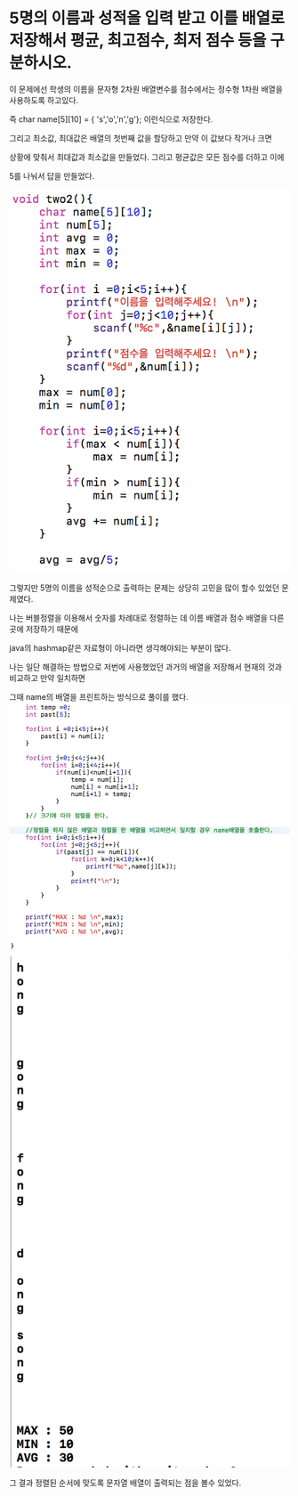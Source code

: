 # 5명의 이름과 성적을 입력 받고 이를 배열로 저장해서 평균, 최고점수, 최저 점수 등을 구분하시오.

이 문제에선 학생의 이름을 문자형 2차원 배열변수를 점수에서는 정수형 1차원 배열을 사용하도록 하고있다.

즉 char name\[5\]\[10\] = { 's','o','n','g'}; 이런식으로 저장한다. 

그리고 최소값, 최대값은 배열의 첫번째 값을 할당하고 만약 이 값보다 작거나 크면 

상황에 맞춰서 최대값과 최소값을 만들었다. 그리고 평균값은 모든 점수를 더하고 이에 

5를 나눠서 답을 만들었다. 



![](/assets/16-1.png)

그렇지만 5명의 이름을 성적순으로 출력하는 문제는 상당히 고민을 많이 할수 있었던 문제였다.

나는 버블정렬을 이용해서 숫자를 차례대로 정렬하는 데 이름 배열과 점수 배열을 다른 곳에 저장하기 때문에

java의 hashmap같은 자료형이 아니라면 생각해야되는 부분이 많다.

나는 일단 해결하는 방법으로 저번에 사용했었던 과거의 배열을 저장해서 현재의 것과 비교하고 만약 일치하면

그때 name의 배열을 프린트하는 방식으로 풀이를 했다. ![](/assets/16-2.png)![](/assets/16-3.png)

 그 결과 정렬된 순서에 맞도록 문자열 배열이 출력되는 점을 볼수 있었다. 

